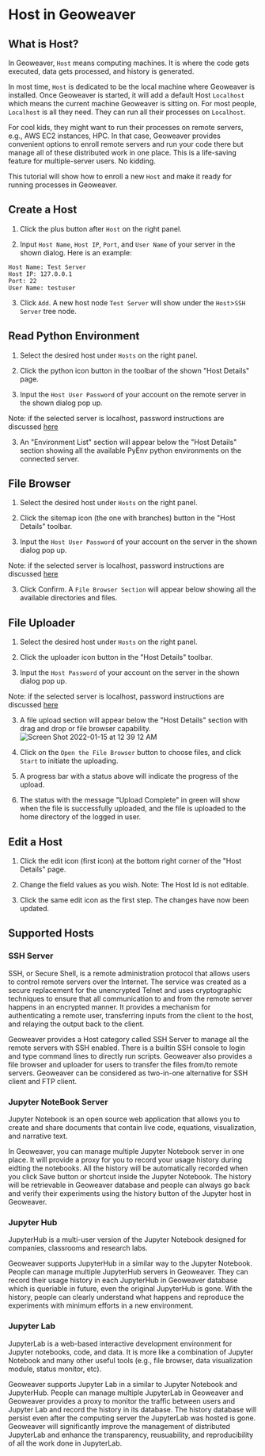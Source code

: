 
# Host in Geoweaver

## What is Host?

In Geoweaver, `Host` means computing machines. It is where the code gets executed, data gets processed, and history is generated. 

In most time, `Host` is dedicated to be the local machine where Geoweaver is installed. Once Geoweaver is started, it will add a default Host `Localhost` which means the current machine Geoweaver is sitting on. For most people, `Localhost` is all they need. They can run all their processes on `Localhost`. 

For cool kids, they might want to run their processes on remote servers, e.g., AWS EC2 instances, HPC. In that case, Geoweaver provides convenient options to enroll remote servers and run your code there but manage all of these distributed work in one place. This is a life-saving feature for multiple-server users. No kidding. 

This tutorial will show how to enroll a new `Host` and make it ready for running processes in Geoweaver. 

## Create a Host

1. Click the plus button after `Host` on the right panel.

2. Input `Host Name`, `Host IP`, `Port`, and `User Name` of your server in the shown dialog. Here is an example:

```
Host Name: Test Server
Host IP: 127.0.0.1
Port: 22
User Name: testuser
```

3. Click `Add`. A new host node `Test Server` will show under the `Host`>`SSH Server` tree node. 

## Read Python Environment

1. Select the desired host under `Hosts` on the right panel.

2. Click the python icon button in the toolbar of the shown "Host Details" page.

2. Input the `Host User Password` of your account on the remote server in the shown dialog pop up.

Note: if the selected server is localhost, password instructions are discussed [here](https://github.com/ESIPFed/Geoweaver#reset-password-for-localhost "Reset Password for Localhost")

3. An "Environment List" section will appear below the "Host Details" section showing all the available PyEnv python environments on the connected server.

## File Browser

1. Select the desired host under `Hosts` on the right panel.

2. Click the sitemap icon (the one with branches) button in the "Host Details" toolbar.

2. Input the `Host User Password` of your account on the server in the shown dialog pop up.

Note: if the selected server is localhost, password instructions are discussed [here](https://github.com/ESIPFed/Geoweaver#reset-password-for-localhost "Reset Password for Localhost")

3. Click Confirm. A `File Browser Section` will appear below showing all the available directories and files.

## File Uploader

1. Select the desired host under `Hosts` on the right panel.

2. Click the uploader icon button in the "Host Details" toolbar.

2. Input the `Host Password` of your account on the server in the shown dialog pop up.

Note: if the selected server is localhost, password instructions are discussed [here](https://github.com/ESIPFed/Geoweaver#reset-password-for-localhost "Reset Password for Localhost")

3. A file upload section will appear below the "Host Details" section with drag and drop or file browser capability.
![Screen Shot 2022-01-15 at 12 39 12 AM](https://user-images.githubusercontent.com/34227630/149588755-f1982927-a2b0-453f-8248-65fc5668428c.png)

4. Click on the `Open the File Browser` button to choose files, and click `Start` to initiate the uploading.

5. A progress bar with a status above will indicate the progress of the upload.

6. The status with the message "Upload Complete" in green will show when the file is successfully uploaded, and the file is uploaded to the home directory of the logged in user.


## Edit a Host

1. Click the edit icon (first icon) at the bottom right corner of the "Host Details" page.

2. Change the field values as you wish. 
Note: The Host Id is not editable. 

3. Click the same edit icon as the first step. The changes have now been updated.

## Supported Hosts

### SSH Server

SSH, or Secure Shell, is a remote administration protocol that allows users to control remote servers over the Internet. The service was created as a secure replacement for the unencrypted Telnet and uses cryptographic techniques to ensure that all communication to and from the remote server happens in an encrypted manner. It provides a mechanism for authenticating a remote user, transferring inputs from the client to the host, and relaying the output back to the client.

Geoweaver provides a Host category called SSH Server to manage all the remote servers with SSH enabled. There is a builtin SSH console to login and type command lines to directly run scripts. Geoweaver also provides a file browser and uploader for users to transfer the files from/to remote servers. Geoweaver can be considered as two-in-one alternative for SSH client and FTP client.

### Jupyter NoteBook Server

Jupyter Notebook is an open source web application that allows you to create and share documents that contain live code, equations, visualization, and narrative text.

In Geoweaver, you can manage multiple Jupyter Notebook server in one place. It will provide a proxy for you to record your usage history during eidting the notebooks. All the history will be automatically recorded when you click Save button or shortcut inside the Jupyter Notebook. The history will be retrievable in Geoweaver database and people can always go back and verify their experiments using the history button of the Jupyter host in Geoweaver.

### Jupyter Hub

JupyterHub is a multi-user version of the Jupyter Notebook designed for companies, classrooms and research labs.

Geoweaver supports JupyterHub in a similar way to the Jupyter Notebook. People can manage multiple JupyterHub servers in Geoweaver. They can record their usage history in each JupyterHub in Geoweaver database which is queriable in future, even the original JupyterHub is gone. With the history, people can clearly understand what happens and reproduce the experiments with minimum efforts in a new environment.

### Jupyter Lab

JupyterLab is a web-based interactive development environment for Jupyter notebooks, code, and data. It is more like a combination of Jupyter Notebook and many other useful tools (e.g., file browser, data visualization module, status monitor, etc).

Geoweaver supports Jupyter Lab in a similar to Jupyter Notebook and JupyterHub. People can manage multiple JupyterLab in Geoweaver and Geoweaver provides a proxy to monitor the traffic between users and Jupyter Lab and record the history in its database. The history database will persist even after the computing server the JupyterLab was hosted is gone. Geoweaver will significantly improve the management of distributed JupyterLab and enhance the transparency, reusuability, and reproducibility of all the work done in JupyterLab.

